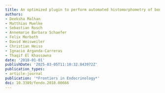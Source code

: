 ```yaml
---
title: An optimized plugin to perform automated histomorphometry of bone parameters
authors:
- Deeksha Malhan
- Matthias Muelke
- Sebastian Rosch
- Annemarie Barbara Schaefer
- Felix Merboth
- David Weisweiler
- Christian Heiss
- Ignacio Arganda-Carreras
- Thaqif El Khassawna
date: '2018-01-01'
publishDate: '2025-03-05T11:10:32.843972Z'
publication_types:
- article-journal
publication: '*Frontiers in Endocrinology*'
doi: 10.3389/fendo.2018.00666
---
```


